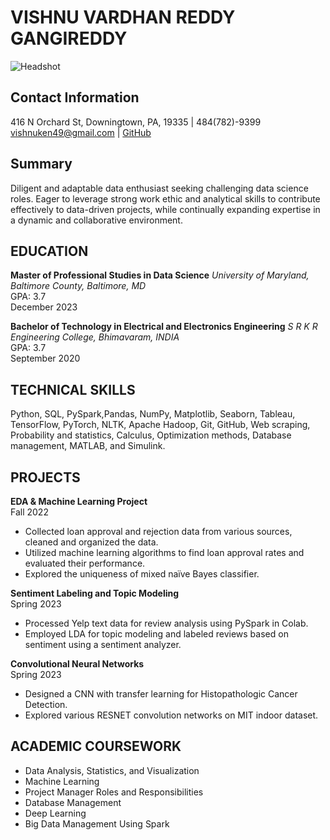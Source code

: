 # VISHNU VARDHAN REDDY GANGIREDDY
![Headshot](https://drive.google.com/drive/u/1/folders/1oPlc3UO5V-usKuBJn88XE8XTwrnUQN3A)

## Contact Information
416 N Orchard St, Downingtown, PA, 19335 | 484(782)-9399  
vishnuken49@gmail.com | [GitHub](https://github.com/vishnu-50213)

## Summary
Diligent and adaptable data enthusiast seeking challenging data science roles. Eager to leverage strong work ethic and analytical skills to contribute effectively to data-driven projects, while continually expanding expertise in a dynamic and collaborative environment.

## EDUCATION

**Master of Professional Studies in Data Science**
*University of Maryland, Baltimore County, Baltimore, MD*  
GPA: 3.7  
December 2023

**Bachelor of Technology in Electrical and Electronics Engineering**
*S R K R Engineering College, Bhimavaram, INDIA*  
GPA: 3.7  
September 2020

## TECHNICAL SKILLS

Python, SQL, PySpark,Pandas, NumPy, Matplotlib, Seaborn, Tableau, TensorFlow, PyTorch, NLTK, Apache Hadoop, Git, GitHub, Web scraping, Probability and statistics, Calculus, Optimization methods, Database management, MATLAB, and Simulink.

## PROJECTS

**EDA & Machine Learning Project**  
Fall 2022  
- Collected loan approval and rejection data from various sources, cleaned and organized the data.
- Utilized machine learning algorithms to find loan approval rates and evaluated their performance.
- Explored the uniqueness of mixed naïve Bayes classifier.

**Sentiment Labeling and Topic Modeling**  
Spring 2023  
- Processed Yelp text data for review analysis using PySpark in Colab.
- Employed LDA for topic modeling and labeled reviews based on sentiment using a sentiment analyzer.

**Convolutional Neural Networks**  
Spring 2023  
- Designed a CNN with transfer learning for Histopathologic Cancer Detection.
- Explored various RESNET convolution networks on MIT indoor dataset.

## ACADEMIC COURSEWORK

- Data Analysis, Statistics, and Visualization
- Machine Learning
- Project Manager Roles and Responsibilities
- Database Management
- Deep Learning
- Big Data Management Using Spark
